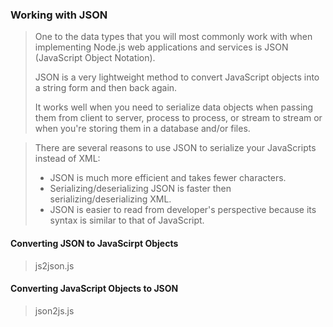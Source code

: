 ### Working with JSON
> One to the data types that you will most commonly work with when implementing Node.js
> web applications and services is JSON (JavaScript Object Notation).
>
> JSON is a very lightweight method to convert JavaScript objects into a string form and then back again.
>
> It works well when you need to serialize data objects when passing them from client to server, process
> to process, or stream to stream or when you're storing them in a database and/or files.

> There are several reasons to use JSON to serialize your JavaScripts instead of XML:
> - JSON is much more efficient and takes fewer characters.
> - Serializing/deserializing JSON is faster then serializing/deserializing XML.
> - JSON is easier to read from developer's perspective because its syntax is similar to that of JavaScript.

#### Converting JSON to JavaScirpt Objects
> js2json.js

#### Converting JavaScript Objects to JSON
> json2js.js


